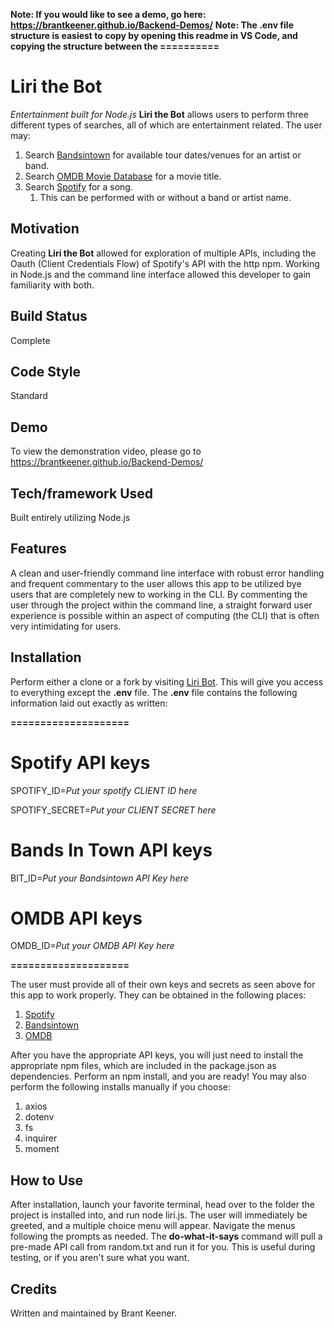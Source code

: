 
**Note: If you would like to see a demo, go here: https://brantkeener.github.io/Backend-Demos/**
**Note: The .env file structure is easiest to copy by opening this readme in VS Code, and copying the structure between the ==========**

# Liri the Bot

*Entertainment built for Node.js*
**Liri the Bot** allows users to perform three different types of searches, all of which are entertainment related.
The user may:
1. Search [Bandsintown](https://www.bandsintown.com) for available tour dates/venues for an artist or band.
2. Search [OMDB Movie Database](www.omdbapi.com) for a movie title.
3. Search [Spotify](https://www.spotify.com) for a song.
    1. This can be performed with or without a band or artist name.

## Motivation

Creating **Liri the Bot** allowed for exploration of multiple APIs, including the Oauth (Client Credentials Flow) of Spotify's API with the http npm. Working in Node.js and the command line interface allowed this developer to gain familiarity with both.

## Build Status

Complete

## Code Style

Standard

## Demo

To view the demonstration video, please go to https://brantkeener.github.io/Backend-Demos/

## Tech/framework Used

Built entirely utilizing Node.js

## Features

A clean and user-friendly command line interface with robust error handling and frequent commentary to the user allows this app to be utilized bye users that are completely new to working in the CLI. By commenting the user through the project within the command line, a straight forward user experience is possible within an aspect of computing (the CLI) that is often very intimidating for users.

## Installation

Perform either a clone or a fork by visiting [Liri Bot](https://github.com/BrantKeener/liri-node-app). This will give you access to everything except the **.env** file. The **.env** file contains the following information laid out exactly as written:

**====================**
# Spotify API keys

SPOTIFY_ID=_Put your spotify CLIENT ID here_

SPOTIFY_SECRET=_Put your CLIENT SECRET here_

# Bands In Town API keys

BIT_ID=_Put your Bandsintown API Key here_

# OMDB API keys

OMDB_ID=_Put your OMDB API Key here_ 

**====================**

The user must provide all of their own keys and secrets as seen above for this app to work properly. They can be obtained in the following places: 
1. [Spotify](HTTPS://developer.spotify.com/dashboard)
2. [Bandsintown](https://manager.bandsintown.com/support/bandsintown-api)
3. [OMDB](www.omdbapi.com/apikey.aspx)

After you have the appropriate API keys, you will just need to install the appropriate npm files, which are included in the package.json as dependencies. Perform an npm install, and you are ready! You may also perform the following installs manually if you choose:
1. axios
2. dotenv
3. fs
4. inquirer
5. moment

## How to Use

After installation, launch your favorite terminal, head over to the folder the project is installed into, and run node liri.js.
The user will immediately be greeted, and a multiple choice menu will appear. Navigate the menus following the prompts as needed.
The **do-what-it-says** command will pull a pre-made API call from random.txt and run it for you. This is useful during testing, or if you aren't sure what you want.

## Credits

Written and maintained by Brant Keener.

